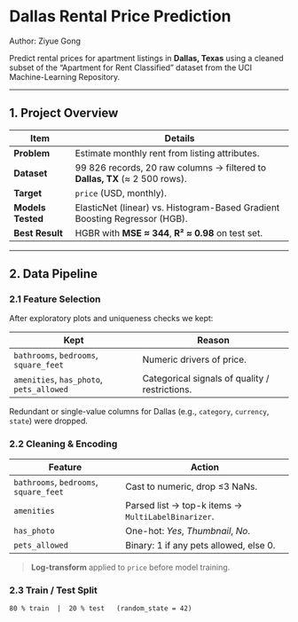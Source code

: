 # Dallas Rental Price Prediction
Author: Ziyue Gong

Predict rental prices for apartment listings in **Dallas, Texas** using a cleaned subset of the “Apartment for Rent Classified” dataset from the UCI Machine-Learning Repository.

---

## 1. Project Overview
| Item | Details |
|------|---------|
| **Problem** | Estimate monthly rent from listing attributes. |
| **Dataset** | 99 826 records, 20 raw columns → filtered to **Dallas, TX** (≈ 2 500 rows). |
| **Target** | `price` (USD, monthly). |
| **Models Tested** | ElasticNet (linear) vs. Histogram-Based Gradient Boosting Regressor (HGB). |
| **Best Result** | HGBR with **MSE ≈ 344**, **R² ≈ 0.98** on test set. |

---

## 2. Data Pipeline

### 2.1 Feature Selection  
After exploratory plots and uniqueness checks we kept:

| Kept | Reason |
|------|--------|
| `bathrooms`, `bedrooms`, `square_feet` | Numeric drivers of price. |
| `amenities`, `has_photo`, `pets_allowed` | Categorical signals of quality / restrictions. |

Redundant or single-value columns for Dallas (e.g., `category`, `currency`, `state`) were dropped.

### 2.2 Cleaning & Encoding  
| Feature | Action |
|---------|--------|
| `bathrooms`, `bedrooms`, `square_feet` | Cast to numeric, drop ≤3 NaNs. |
| `amenities` | Parsed list → top-k items → `MultiLabelBinarizer`. |
| `has_photo` | One-hot: *Yes*, *Thumbnail*, *No*. |
| `pets_allowed` | Binary: 1 if any pets allowed, else 0. |

> **Log-transform** applied to `price` before model training.

### 2.3 Train / Test Split  
```text
80 % train  |  20 % test   (random_state = 42)
